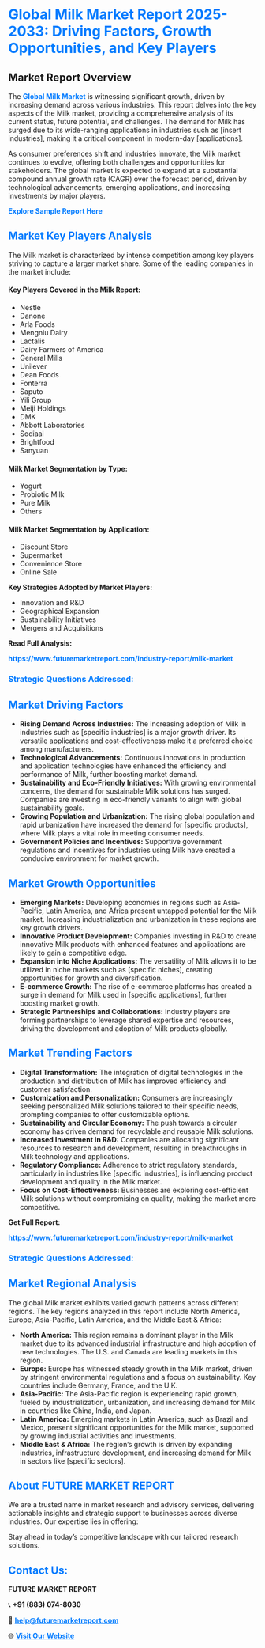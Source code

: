 <h1 style="color: #007BFF;">Global Milk Market Report 2025-2033: Driving Factors, Growth Opportunities, and Key Players</h1>

<section id="overview">
<h2>Market Report Overview</h2>
<p>The <a href="https://www.futuremarketreport.com/industry-report/milk-market" style="color: #007BFF; text-decoration: none;"><strong>Global Milk Market</strong></a> is witnessing significant growth, driven by increasing demand across various industries. This report delves into the key aspects of the Milk market, providing a comprehensive analysis of its current status, future potential, and challenges. The demand for Milk has surged due to its wide-ranging applications in industries such as [insert industries], making it a critical component in modern-day [applications].</p>
<p>As consumer preferences shift and industries innovate, the Milk market continues to evolve, offering both challenges and opportunities for stakeholders. The global market is expected to expand at a substantial compound annual growth rate (CAGR) over the forecast period, driven by technological advancements, emerging applications, and increasing investments by major players.</p>
</section>

<section id="overview">
<p><a href="https://www.futuremarketreport.com/request-sample/reportId=97701" style="color: #007BFF; text-decoration: none;"><strong>Explore Sample Report Here</strong></a></p>
</section>

<section id="key-players">
<h2 style="color: #007BFF;">Market Key Players Analysis</h2>
<p>The Milk market is characterized by intense competition among key players striving to capture a larger market share. Some of the leading companies in the market include:</p>
<h4>Key Players Covered in the Milk Report:</h4>
<ul><li>Nestle</li><li>Danone</li><li>Arla Foods</li><li>Mengniu Dairy</li><li>Lactalis</li><li>Dairy Farmers of America</li><li>General Mills</li><li>Unilever</li><li>Dean Foods</li><li>Fonterra</li><li>Saputo</li><li>Yili Group</li><li>Meiji Holdings</li><li>DMK</li><li>Abbott Laboratories</li><li>Sodiaal</li><li>Brightfood</li><li>Sanyuan</li></ul>
<h4>Milk Market Segmentation by Type:</h4>
<ul><li>Yogurt</li><li>Probiotic Milk</li><li>Pure Milk</li><li>Others</li></ul>

<h4>Milk Market Segmentation by Application:</h4>
<ul><li>Discount Store</li><li>Supermarket</li><li>Convenience Store</li><li>Online Sale</li></ul>
<p><strong>Key Strategies Adopted by Market Players:</strong></p>
<ul>
<li>Innovation and R&D</li>
<li>Geographical Expansion</li>
<li>Sustainability Initiatives</li>
<li>Mergers and Acquisitions</li>
</ul>
</section>

<section>
<p><strong>Read Full Analysis: </strong></p><a href="https://www.futuremarketreport.com/industry-report/milk-market" style="color: #007BFF; text-decoration: none;"><strong>https://www.futuremarketreport.com/industry-report/milk-market</strong></a>
<h3 style="color: #007BFF;">Strategic Questions Addressed:</h3>
</section>

<section id="driving-factors">
<h2 style="color: #007BFF;">Market Driving Factors</h2>
<ul>
<li><strong>Rising Demand Across Industries:</strong> The increasing adoption of Milk in industries such as [specific industries] is a major growth driver. Its versatile applications and cost-effectiveness make it a preferred choice among manufacturers.</li>
<li><strong>Technological Advancements:</strong> Continuous innovations in production and application technologies have enhanced the efficiency and performance of Milk, further boosting market demand.</li>
<li><strong>Sustainability and Eco-Friendly Initiatives:</strong> With growing environmental concerns, the demand for sustainable Milk solutions has surged. Companies are investing in eco-friendly variants to align with global sustainability goals.</li>
<li><strong>Growing Population and Urbanization:</strong> The rising global population and rapid urbanization have increased the demand for [specific products], where Milk plays a vital role in meeting consumer needs.</li>
<li><strong>Government Policies and Incentives:</strong> Supportive government regulations and incentives for industries using Milk have created a conducive environment for market growth.</li>
</ul>
</section>

<section id="growth-opportunities">
<h2 style="color: #007BFF;">Market Growth Opportunities</h2>
<ul>
<li><strong>Emerging Markets:</strong> Developing economies in regions such as Asia-Pacific, Latin America, and Africa present untapped potential for the Milk market. Increasing industrialization and urbanization in these regions are key growth drivers.</li>
<li><strong>Innovative Product Development:</strong> Companies investing in R&D to create innovative Milk products with enhanced features and applications are likely to gain a competitive edge.</li>
<li><strong>Expansion into Niche Applications:</strong> The versatility of Milk allows it to be utilized in niche markets such as [specific niches], creating opportunities for growth and diversification.</li>
<li><strong>E-commerce Growth:</strong> The rise of e-commerce platforms has created a surge in demand for Milk used in [specific applications], further boosting market growth.</li>
<li><strong>Strategic Partnerships and Collaborations:</strong> Industry players are forming partnerships to leverage shared expertise and resources, driving the development and adoption of Milk products globally.</li>
</ul>
</section>

<section id="trending-factors">
<h2 style="color: #007BFF;">Market Trending Factors</h2>
<ul>
<li><strong>Digital Transformation:</strong> The integration of digital technologies in the production and distribution of Milk has improved efficiency and customer satisfaction.</li>
<li><strong>Customization and Personalization:</strong> Consumers are increasingly seeking personalized Milk solutions tailored to their specific needs, prompting companies to offer customizable options.</li>
<li><strong>Sustainability and Circular Economy:</strong> The push towards a circular economy has driven demand for recyclable and reusable Milk solutions.</li>
<li><strong>Increased Investment in R&D:</strong> Companies are allocating significant resources to research and development, resulting in breakthroughs in Milk technology and applications.</li>
<li><strong>Regulatory Compliance:</strong> Adherence to strict regulatory standards, particularly in industries like [specific industries], is influencing product development and quality in the Milk market.</li>
<li><strong>Focus on Cost-Effectiveness:</strong> Businesses are exploring cost-efficient Milk solutions without compromising on quality, making the market more competitive.</li>
</ul>
</section>

<section>
<p><strong>Get Full Report: </strong></p><a href="https://www.futuremarketreport.com/industry-report/milk-market" style="color: #007BFF; text-decoration: none;"><strong>https://www.futuremarketreport.com/industry-report/milk-market</strong></a>
<h3 style="color: #007BFF;">Strategic Questions Addressed:</h3>
</section>


<section id="regional-analysis">
<h2 style="color: #007BFF;">Market Regional Analysis</h2>
<p>The global Milk market exhibits varied growth patterns across different regions. The key regions analyzed in this report include North America, Europe, Asia-Pacific, Latin America, and the Middle East & Africa:</p>
<ul>
<li><strong>North America:</strong> This region remains a dominant player in the Milk market due to its advanced industrial infrastructure and high adoption of new technologies. The U.S. and Canada are leading markets in this region.</li>
<li><strong>Europe:</strong> Europe has witnessed steady growth in the Milk market, driven by stringent environmental regulations and a focus on sustainability. Key countries include Germany, France, and the U.K.</li>
<li><strong>Asia-Pacific:</strong> The Asia-Pacific region is experiencing rapid growth, fueled by industrialization, urbanization, and increasing demand for Milk in countries like China, India, and Japan.</li>
<li><strong>Latin America:</strong> Emerging markets in Latin America, such as Brazil and Mexico, present significant opportunities for the Milk market, supported by growing industrial activities and investments.</li>
<li><strong>Middle East & Africa:</strong> The region’s growth is driven by expanding industries, infrastructure development, and increasing demand for Milk in sectors like [specific sectors].</li>
</ul>
</section>

<footer>
<h2 style="color: #007BFF;">About FUTURE MARKET REPORT</h2>
<p>We are a trusted name in market research and advisory services, delivering actionable insights and strategic support to businesses across diverse industries. Our expertise lies in offering:</p>

<p>Stay ahead in today’s competitive landscape with our tailored research solutions.</p>

<h2 style="color: #007BFF;">Contact Us:</h2>
<p><strong>FUTURE MARKET REPORT</strong></p>
<p>📞 <strong>+91 (883) 074-8030</strong></p>
<p>📧 <strong><a href="mailto:help@futuremarketreport.com" style="color: #007BFF;">help@futuremarketreport.com</a></strong></p>
<p>🌐 <strong><a href="https://www.futuremarketreport.com/" style="color: #007BFF;">Visit Our Website</a></strong></p>
</footer>